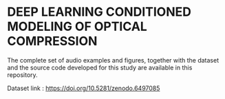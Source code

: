 # DEEP LEARNING CONDITIONED MODELING OF OPTICAL COMPRESSION

The complete set of audio examples and figures, together with the dataset and the source code developed for this study are available in this repository.

Dataset link : https://doi.org/10.5281/zenodo.6497085
